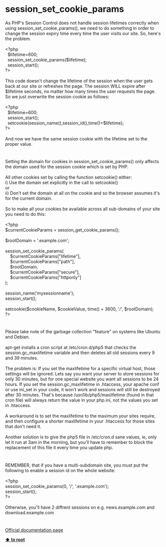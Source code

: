 # session_set_cookie_params




<div class="phpcode"><span class="html">
As PHP&apos;s Session Control does not handle session lifetimes correctly when using session_set_cookie_params(), we need to do something in order to change the session expiry time every time the user visits our site. So, here&apos;s the problem.<br><br><span class="default">&lt;?php<br>&#xA0; $lifetime</span><span class="keyword">=</span><span class="default">600</span><span class="keyword">;<br>&#xA0; </span><span class="default">session_set_cookie_params</span><span class="keyword">(</span><span class="default">$lifetime</span><span class="keyword">);<br>&#xA0; </span><span class="default">session_start</span><span class="keyword">();<br></span><span class="default">?&gt;<br></span><br>This code doesn&apos;t change the lifetime of the session when the user gets back at our site or refreshes the page. The session WILL expire after $lifetime seconds, no matter how many times the user requests the page. So we just overwrite the session cookie as follows:<br><br><span class="default">&lt;?php<br>&#xA0; $lifetime</span><span class="keyword">=</span><span class="default">600</span><span class="keyword">;<br>&#xA0; </span><span class="default">session_start</span><span class="keyword">();<br>&#xA0; </span><span class="default">setcookie</span><span class="keyword">(</span><span class="default">session_name</span><span class="keyword">(),</span><span class="default">session_id</span><span class="keyword">(),</span><span class="default">time</span><span class="keyword">()+</span><span class="default">$lifetime</span><span class="keyword">);<br></span><span class="default">?&gt;<br></span><br>And now we have the same session cookie with the lifetime set to the proper value.</span>
</div>
  

#


<div class="phpcode"><span class="html">
Setting the domain for cookies in session_set_cookie_params() only affects the domain used for the session cookie which is set by PHP.
<br>
<br>All other cookies set by calling the function setcookie() either:
<br>i) Use the domain set explicitly in the call to setcookie()
<br>or 
<br>ii) Don&apos;t set the domain at all on the cookie and so the browser assumes it&apos;s for the current domain.
<br>
<br>So to make all your cookies be available across all sub-domains of your site you need to do this:
<br>
<br><span class="default">&lt;?php
<br>$currentCookieParams </span><span class="keyword">= </span><span class="default">session_get_cookie_params</span><span class="keyword">();
<br>
<br></span><span class="default">$rootDomain </span><span class="keyword">= </span><span class="string">&apos;.example.com&apos;</span><span class="keyword">;
<br>
<br></span><span class="default">session_set_cookie_params</span><span class="keyword">(
<br>&#xA0; &#xA0; </span><span class="default">$currentCookieParams</span><span class="keyword">[</span><span class="string">&quot;lifetime&quot;</span><span class="keyword">],
<br>&#xA0; &#xA0; </span><span class="default">$currentCookieParams</span><span class="keyword">[</span><span class="string">&quot;path&quot;</span><span class="keyword">],
<br>&#xA0; &#xA0; </span><span class="default">$rootDomain</span><span class="keyword">,
<br>&#xA0; &#xA0; </span><span class="default">$currentCookieParams</span><span class="keyword">[</span><span class="string">&quot;secure&quot;</span><span class="keyword">],
<br>&#xA0; &#xA0; </span><span class="default">$currentCookieParams</span><span class="keyword">[</span><span class="string">&quot;httponly&quot;</span><span class="keyword">]
<br>);
<br>
<br></span><span class="default">session_name</span><span class="keyword">(</span><span class="string">&apos;mysessionname&apos;</span><span class="keyword">);
<br></span><span class="default">session_start</span><span class="keyword">();
<br>
<br></span><span class="default">setcookie</span><span class="keyword">(</span><span class="default">$cookieName</span><span class="keyword">, </span><span class="default">$cookieValue</span><span class="keyword">, </span><span class="default">time</span><span class="keyword">() + </span><span class="default">3600</span><span class="keyword">, </span><span class="string">&apos;/&apos;</span><span class="keyword">, </span><span class="default">$rootDomain</span><span class="keyword">);
<br></span><span class="default">?&gt;</span>
</span>
</div>
  

#


<div class="phpcode"><span class="html">
Please take note of the garbage collection &quot;feature&quot; on systems like Ubuntu and Debian.<br><br>apt-get installs a cron script at /etc/cron.d/php5 that checks the session.gc_maxlifetime variable and then deletes all old sessions every 9 and 39 minutes.<br><br>The problem is: If you set the maxlifetime for a specific virtual host, those settings will be ignored. Lets say you want your server to store sessions for only 30 minutes, but for one special website you want all sessions to be 24 hours. If you set the session.gc_maxlifetime in .htaccess, your apache conf or use ini_set in your code, it won&apos;t work and sessions will still be destroyed after 30 minutes. That&apos;s because /usr/lib/php5/maxlifetime (found in that cron file) will always return the value in your php.ini, not the values you set in .htaccess.<br><br>A workaround is to set the maxlifetime to the maximum your sites require, and then configure a shorter maxlifetime in your .htaccess for those sites that don&apos;t need it. <br><br>Another solution is to give the php5 file in /etc/cron.d sane values, ie, only let it run at 3am in the morning, but you&apos;ll have to remember to block the replacement of this file it every time you update php.</span>
</div>
  

#


<div class="phpcode"><span class="html">
REMEMBER, that if you have a multi-subdomain site, you must put the following to enable a session id on the whole website:
<br>
<br><span class="default">&lt;?php
<br>session_set_cookie_params</span><span class="keyword">(</span><span class="default">0</span><span class="keyword">, </span><span class="string">&apos;/&apos;</span><span class="keyword">, </span><span class="string">&apos;.example.com&apos;</span><span class="keyword">);
<br></span><span class="default">session_start</span><span class="keyword">();
<br></span><span class="default">?&gt;
<br></span>
<br>Otherwise, you&apos;ll have 2 diffrent sessions on e.g. news.example.com and download.example.com</span>
</div>
  

#

[Official documentation page](https://www.php.net/manual/en/function.session-set-cookie-params.php)

**[⬆ to root](/)**